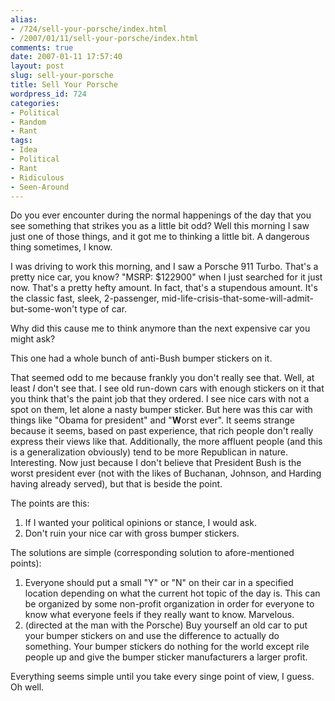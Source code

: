 ```yaml
---
alias:
- /724/sell-your-porsche/index.html
- /2007/01/11/sell-your-porsche/index.html
comments: true
date: 2007-01-11 17:57:40
layout: post
slug: sell-your-porsche
title: Sell Your Porsche
wordpress_id: 724
categories:
- Political
- Random
- Rant
tags:
- Idea
- Political
- Rant
- Ridiculous
- Seen-Around
---
```


Do you ever encounter during the normal happenings of the day that you see something that strikes you as a little bit odd?  Well this morning I saw just one of those things, and it got me to thinking a little bit.  A dangerous thing sometimes, I know.

I was driving to work this morning, and I saw a Porsche 911 Turbo.  That's a pretty nice car, you know?  "MSRP: $122900" when I just searched for it just now.  That's a pretty hefty amount.  In fact, that's a stupendous amount.  It's the classic fast, sleek, 2-passenger, mid-life-crisis-that-some-will-admit-but-some-won't type of car.

Why did this cause me to think anymore than the next expensive car you might ask?

This one had a whole bunch of anti-Bush bumper stickers on it.

That seemed odd to me because frankly you don't really see that.  Well, at least _I_ don't see that.  I see old run-down cars with enough stickers on it that you think that's the paint job that they ordered.  I see nice cars with not a spot on them, let alone a nasty bumper sticker.  But here was this car with things like "Obama for president" and "**W**orst ever".  It seems strange because it seems, based on past experience, that rich people don't really express their views like that.  Additionally, the more affluent people (and this is a generalization obviously) tend to be more Republican in nature.  Interesting.  Now just because I don't believe that President Bush is the worst president ever (not with the likes of Buchanan, Johnson, and Harding having already served), but that is beside the point.

The points are this:
1) If I wanted your political opinions or stance, I would ask.
2) Don't ruin your nice car with gross bumper stickers.

The solutions are simple (corresponding solution to afore-mentioned points):
1) Everyone should put a small "Y" or "N" on their car in a specified location depending on what the current hot topic of the day is.  This can be organized by some non-profit organization in order for everyone to know what everyone feels if they really want to know.  Marvelous.
2) (directed at the man with the Porsche) Buy yourself an old car to put your bumper stickers on and use the difference to actually do something.  Your bumper stickers do nothing for the world except rile people up and give the bumper sticker manufacturers a larger profit.

Everything seems simple until you take every singe point of view, I guess.  Oh well.
